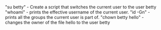 "su betty" - Create a script that switches the current user to the user betty
"whoami" -  prints the effective username of the current user.
"id -Gn" -  prints all the groups the current user is part of.
"chown betty hello" - changes the owner of the file hello to the user betty
